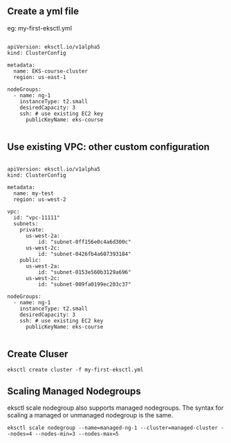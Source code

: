 ## Create a yml file 

eg: my-first-eksctl.yml

```

apiVersion: eksctl.io/v1alpha5
kind: ClusterConfig

metadata:
  name: EKS-course-cluster
  region: us-east-1

nodeGroups:
  - name: ng-1
    instanceType: t2.small
    desiredCapacity: 3
    ssh: # use existing EC2 key
      publicKeyName: eks-course
      
```

## Use existing VPC: other custom configuration

```

apiVersion: eksctl.io/v1alpha5
kind: ClusterConfig

metadata:
  name: my-test
  region: us-west-2

vpc:
  id: "vpc-11111"
  subnets:
    private:
      us-west-2a:
          id: "subnet-0ff156e0c4a6d300c"
      us-west-2c:
          id: "subnet-0426fb4a607393184"
    public:
      us-west-2a:
          id: "subnet-0153e560b3129a696"
      us-west-2c:
          id: "subnet-009fa0199ec203c37"

nodeGroups:
  - name: ng-1
    instanceType: t2.small
    desiredCapacity: 3
    ssh: # use existing EC2 key
      publicKeyName: eks-course
  
  ```

## Create Cluser

```
eksctl create cluster -f my-first-eksctl.yml

```

## Scaling Managed Nodegroups
eksctl scale nodegroup also supports managed nodegroups. The syntax for scaling a managed or unmanaged nodegroup is the same.

```
eksctl scale nodegroup --name=managed-ng-1 --cluster=managed-cluster --nodes=4 --nodes-min=3 --nodes-max=5
```

